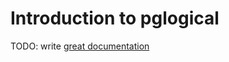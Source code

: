 # Introduction to pglogical

TODO: write [great documentation](http://jacobian.org/writing/what-to-write/)
